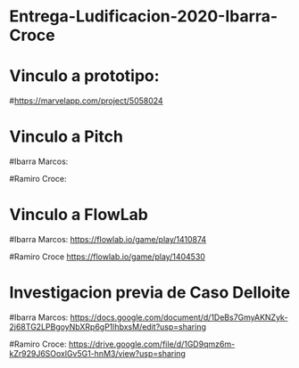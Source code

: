 # Entrega-Ludificacion-2020-Ibarra-Croce

# Vinculo a prototipo: 
#https://marvelapp.com/project/5058024

# Vinculo a Pitch
#Ibarra Marcos:

#Ramiro Croce:

# Vinculo a FlowLab

#Ibarra Marcos: https://flowlab.io/game/play/1410874

#Ramiro Croce   https://flowlab.io/game/play/1404530

# Investigacion previa de Caso Delloite

#Ibarra Marcos: https://docs.google.com/document/d/1DeBs7GmyAKNZyk-2j68TG2LPBgoyNbXRp6gP1lhbxsM/edit?usp=sharing

#Ramiro Croce:  https://drive.google.com/file/d/1GD9qmz6m-kZr929J6SOoxlGv5G1-hnM3/view?usp=sharing
